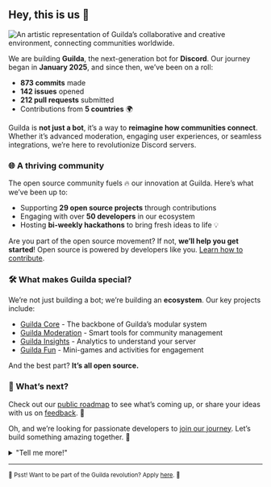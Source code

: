 ## Hey, this is us 👋

![An artistic representation of Guilda’s collaborative and creative environment, connecting communities worldwide.](https://i.imgur.com/zpRlwy2.png)

We are building **Guilda**, the next-generation bot for **Discord**. Our journey began in **January 2025**, and since then, we’ve been on a roll:  
- **873 commits** made  
- **142 issues** opened  
- **212 pull requests** submitted  
- Contributions from **5 countries** 🌍  

Guilda is **not just a bot**, it’s a way to **reimagine how communities connect**. Whether it’s advanced moderation, engaging user experiences, or seamless integrations, we’re here to revolutionize Discord servers.

### 🌐 A thriving community

The open source community fuels 🔥 our innovation at Guilda. Here’s what we’ve been up to:  
- Supporting **29 open source projects** through contributions  
- Engaging with over **50 developers** in our ecosystem  
- Hosting **bi-weekly hackathons** to bring fresh ideas to life 💡  

Are you part of the open source movement? If not, **we’ll help you get started**! Open source is powered by developers like you. [Learn how to contribute](https://opensource.guide/). 

### 🛠️ What makes Guilda special?

We’re not just building a bot; we’re building an **ecosystem**. Our key projects include:  
- [Guilda Core](https://github.com/GuildaJS/core) - The backbone of Guilda’s modular system  
- [Guilda Moderation](https://github.com/GuildaJS/moderation) - Smart tools for community management  
- [Guilda Insights](https://github.com/GuildaJS/insights) - Analytics to understand your server  
- [Guilda Fun](https://github.com/GuildaJS/fun) - Mini-games and activities for engagement  

And the best part? **It’s all open source.**

### 🚀 What’s next?

Check out our [public roadmap](https://github.com/GuildaJS/roadmap) to see what’s coming up, or share your ideas with us on [feedback](https://github.com/GuildaJS/feedback). 🎉  

Oh, and we’re looking for passionate developers to [join our journey](https://github.com/about/careers). Let’s build something amazing together. 🤝  

<details> 
	<summary>"Tell me more!"</summary>
	<br>
	<ul>
		<li>Guilda is built with modern technologies like <a href="https://github.com/discordjs">Discord.js</a>, <a href="https://github.com/expressjs">Express</a>, <a href="https://github.com/mongoosejs">Mongoose</a>, and <a href="https://github.com/reactjs">React</a>.</li>
		<li>Our team is actively contributing to projects like:
			<ul>
				<li><a href="https://github.com/GuildaJS">GuildaJS</a> - The core of our bot</li>
				<li><a href="https://www.linkedin.com/showcase/guilda-community/">Guilda Community</a> - Our hub for ideas and collaboration</li>
				<li><a href="https://www.linkedin.com/showcase/guilda-store/">Guilda Store</a> - A marketplace for plugins</li>
			</ul>
		</li>
		<li>Our documentation is available [here](https://github.com/GuildaJS/docs) 📚.</li>
	</ul>
</details>

---

<sub>🤫 Psst! Want to be part of the Guilda revolution? Apply [here](https://github.com/about/careers). 🌟</sub>

<!--
Made with 💙 by the Guilda team
-->